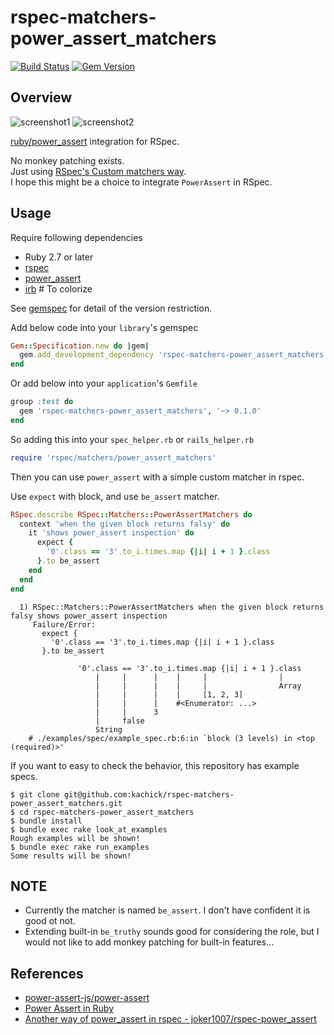 # rspec-matchers-power_assert_matchers

[![Build Status](https://github.com/kachick/rspec-matchers-power_assert_matchers/actions/workflows/spec.yml/badge.svg?branch=main)](https://github.com/kachick/rspec-matchers-power_assert_matchers/actions/workflows/spec.yml?query=branch%3Amain+)
[![Gem Version](https://badge.fury.io/rb/rspec-matchers-power_assert_matchers.png)](http://badge.fury.io/rb/rspec-matchers-power_assert_matchers)

## Overview

![screenshot1](https://user-images.githubusercontent.com/1180335/118840923-c9b3a980-b902-11eb-8c8c-afb17fa87d31.png)
![screenshot2](https://user-images.githubusercontent.com/1180335/118840930-cb7d6d00-b902-11eb-8d8e-f6fcdc801367.png)

[ruby/power_assert](https://github.com/ruby/power_assert) integration for RSpec.

No monkey patching exists.\
Just using [RSpec's Custom matchers way](https://relishapp.com/rspec/rspec-expectations/v/3-10/docs/custom-matchers).\
I hope this might be a choice to integrate `PowerAssert` in RSpec.

## Usage

Require following dependencies

- Ruby 2.7 or later
- [rspec](https://rubygems.org/gems/rspec/)
- [power_assert](https://rubygems.org/gems/power_assert)
- [irb](https://rubygems.org/gems/irb) # To colorize

See [gemspec](rspec-matchers-power_assert_matchers.gemspec) for detail of the version restriction.

Add below code into your `library`'s gemspec

```ruby
Gem::Specification.new do |gem|
  gem.add_development_dependency 'rspec-matchers-power_assert_matchers', '~> 0.1.0'
end
```

Or add below into your `application`'s `Gemfile`

```ruby
group :test do
  gem 'rspec-matchers-power_assert_matchers', '~> 0.1.0'
end
```

So adding this into your `spec_helper.rb` or `rails_helper.rb`

```ruby
require 'rspec/matchers/power_assert_matchers'
```

Then you can use `power_assert` with a simple custom matcher in rspec.

Use `expect` with block, and use `be_assert` matcher.

```ruby
RSpec.describe RSpec::Matchers::PowerAssertMatchers do
  context 'when the given block returns falsy' do
    it 'shows power_assert inspection' do
      expect {
        '0'.class == '3'.to_i.times.map {|i| i + 1 }.class
      }.to be_assert
    end
  end
end
```

```text
  1) RSpec::Matchers::PowerAssertMatchers when the given block returns falsy shows power_assert inspection
     Failure/Error:
       expect {
         '0'.class == '3'.to_i.times.map {|i| i + 1 }.class
       }.to be_assert

               '0'.class == '3'.to_i.times.map {|i| i + 1 }.class
                   |     |      |    |     |                |
                   |     |      |    |     |                Array
                   |     |      |    |     [1, 2, 3]
                   |     |      |    #<Enumerator: ...>
                   |     |      3
                   |     false
                   String
    # ./examples/spec/example_spec.rb:6:in `block (3 levels) in <top (required)>'
```

If you want to easy to check the behavior, this repository has example specs.

```console
$ git clone git@github.com:kachick/rspec-matchers-power_assert_matchers.git
$ cd rspec-matchers-power_assert_matchers
$ bundle install
$ bundle exec rake look_at_examples
Rough examples will be shown!
$ bundle exec rake run_examples
Some results will be shown!
```

## NOTE

- Currently the matcher is named `be_assert`. I don't have confident it is good ot not.
- Extending built-in `be_truthy` sounds good for considering the role, but I would not like to add monkey patching for built-in features...

## References

- [power-assert-js/power-assert](https://github.com/power-assert-js/power-assert)
- [Power Assert in Ruby](https://speakerdeck.com/k_tsj/power-assert-in-ruby)
- [Another way of power_assert in rspec - joker1007/rspec-power_assert](https://github.com/joker1007/rspec-power_assert)
